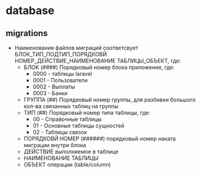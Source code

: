 # database

## migrations

-   Наименования файлов миграций соответсвует БЛОК_ТИП_ПОДТИП_ПОРЯДКОВЙ НОМЕР_ДЕЙСТВИЕ_НАИМЕНОВАНИЕ ТАБЛИЦЫ_ОБЪЕКТ, где:
    -   БЛОК (####) Порядковый номер блока приложения, где: 
        -   0000 - таблицы laravel
        -   0001 - Пользователи
        -   0002 - Выплаты
        -   0003 - Банки
    -   ГРУППА (##) Порядковый номер группы, для разбивки большого кол-ва связанных таблиц на группы
    -   ТИП (##) Порядковый номер типа таблицы, где:
        -   00 - Справочные таблицы
        -   01 - Основные таблицы сущностей
        -   02 - Таблицы связок
    -   ПОРЯДКОВЙ НОМЕР (######) порядковый номер наката миграции внутри блока
    -   ДЕЙСТВИЕ выполняемое в таблице
    -   НАИМЕНОВАНИЕ ТАБЛИЦЫ
    -   ОБЪЕКТ операции (table/column)
